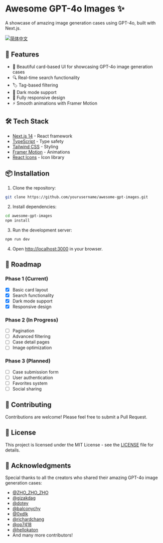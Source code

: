 # Awesome GPT-4o Images ✨

A showcase of amazing image generation cases using GPT-4o, built with Next.js.

[![简体中文](https://img.shields.io/badge/简体中文-点击查看-orange)](README_zh.md)

## 🚀 Features

- 🎨 Beautiful card-based UI for showcasing GPT-4o image generation cases
- 🔍 Real-time search functionality
- 🏷️ Tag-based filtering
- 🌙 Dark mode support
- 📱 Fully responsive design
- ⚡ Smooth animations with Framer Motion

## 🛠️ Tech Stack

- [Next.js 14](https://nextjs.org/) - React framework
- [TypeScript](https://www.typescriptlang.org/) - Type safety
- [Tailwind CSS](https://tailwindcss.com/) - Styling
- [Framer Motion](https://www.framer.com/motion/) - Animations
- [React Icons](https://react-icons.github.io/react-icons/) - Icon library

## 📦 Installation

1. Clone the repository:
```bash
git clone https://github.com/yourusername/awesome-gpt-images.git
```

2. Install dependencies:
```bash
cd awesome-gpt-images
npm install
```

3. Run the development server:
```bash
npm run dev
```

4. Open [http://localhost:3000](http://localhost:3000) in your browser.

## 🚀 Roadmap

### Phase 1 (Current)
- [x] Basic card layout
- [x] Search functionality
- [x] Dark mode support
- [x] Responsive design

### Phase 2 (In Progress)
- [ ] Pagination
- [ ] Advanced filtering
- [ ] Case detail pages
- [ ] Image optimization

### Phase 3 (Planned)
- [ ] Case submission form
- [ ] User authentication
- [ ] Favorites system
- [ ] Social sharing

## 🤝 Contributing

Contributions are welcome! Please feel free to submit a Pull Request.

## 📝 License

This project is licensed under the MIT License - see the [LICENSE](LICENSE) file for details.

## 🙏 Acknowledgments

Special thanks to all the creators who shared their amazing GPT-4o image generation cases:

- [@ZHO_ZHO_ZHO](https://x.com/ZHO_ZHO_ZHO)
- [@gizakdag](https://x.com/gizakdag)
- [@dotey](https://x.com/dotey)
- [@balconychy](https://x.com/balconychy)
- [@0xdlk](https://x.com/0xdlk)
- [@richardchang](https://x.com/richardchang)
- [@op7418](https://x.com/op7418)
- [@hellokaton](https://x.com/hellokaton)
- And many more contributors! 